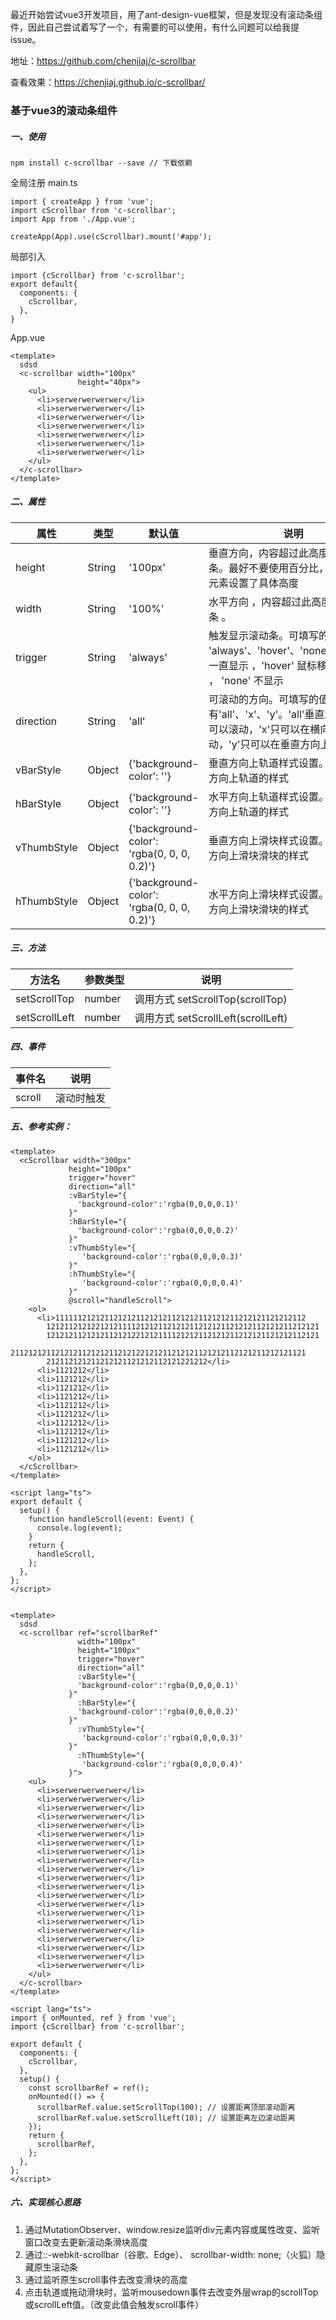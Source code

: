 最近开始尝试vue3开发项目，用了ant-design-vue框架，但是发现没有滚动条组件，因此自己尝试着写了一个，有需要的可以使用，有什么问题可以给我提issue。

地址：https://github.com/chenjiaj/c-scrollbar

查看效果：https://chenjiaj.github.io/c-scrollbar/

### 基于vue3的滚动条组件

##### 一、使用

```
npm install c-scrollbar --save // 下载依赖
```

全局注册 main.ts

```
import { createApp } from 'vue';
import cScrollbar from 'c-scrollbar';
import App from './App.vue';

createApp(App).use(cScrollbar).mount('#app');
```

局部引入

```
import {cScrollbar} from 'c-scrollbar';
export default{
  components: {
    cScrollbar,
  },
}
```

App.vue

```
<template>
  sdsd
  <c-scrollbar width="100px"
               height="40px">
    <ul>
      <li>serwerwerwerwer</li>
      <li>serwerwerwerwer</li>
      <li>serwerwerwerwer</li>
      <li>serwerwerwerwer</li>
      <li>serwerwerwerwer</li>
      <li>serwerwerwerwer</li>
      <li>serwerwerwerwer</li>
    </ul>
  </c-scrollbar>
</template>
```


##### 二、属性

| 属性 | 类型 | 默认值 | 说明 |
| ---- | ---- | ---- | ---- |
| height | String | '100px' | 垂直方向，内容超过此高度出现滚动条。最好不要使用百分比，除非父级元素设置了具体高度 |
| width | String | '100%'| 水平方向 ，内容超过此高度出现滚动条 。 | 
| trigger | String | 'always' | 触发显示滚动条。可填写的值有 'always'、'hover'、'none'。'always' 一直显示 ，'hover' 鼠标移动上去显示 ， 'none' 不显示|
|direction|String|'all'| 可滚动的方向。可填写的值有'all'、'x'、'y'。'all'垂直水平方向都可以滚动，'x'只可以在横向滚动，'y'只可以在垂直方向上滚动。|
|vBarStyle|Object|{'background-color': ''}| 垂直方向上轨道样式设置。修改垂直方向上轨道的样式|
|hBarStyle|Object|{'background-color': ''}| 水平方向上轨道样式设置。修改水平方向上轨道的样式|
|vThumbStyle|Object|{'background-color': 'rgba(0, 0, 0, 0.2)'}| 垂直方向上滑块样式设置。修改垂直方向上滑块滑块的样式|
|hThumbStyle|Object|{'background-color': 'rgba(0, 0, 0, 0.2)'}| 水平方向上滑块样式设置。修改水平方向上滑块滑块的样式|

##### 三、方法

| 方法名 | 参数类型 | 说明 |
| ---- | ---- | ---- |
| setScrollTop | number | 调用方式 setScrollTop(scrollTop) |
| setScrollLeft | number | 调用方式 setScrollLeft(scrollLeft) |

##### 四、事件

|事件名| 说明|
| ---- | ---- |
|scroll| 滚动时触发|

##### 五、参考实例：

```
<template>
  <cScrollbar width="300px"
             height="100px"
             trigger="hover"
             direction="all"
             :vBarStyle="{
               'background-color':'rgba(0,0,0,0.1)'
             }"
             :hBarStyle="{
               'background-color':'rgba(0,0,0,0.2)'
             }"
             :vThumbStyle="{
                'background-color':'rgba(0,0,0,0.3)'
             }"
             :hThumbStyle="{
                'background-color':'rgba(0,0,0,0.4)'
             }"
             @scroll="handleScroll">
    <ol>
      <li>11111121212112121211212121121212112121211212121121212112
        1212112121221212111121212112121211212121121212112121211212121
        1212121121212112121221212111121212112121211212121121212112121
        211212121121212112121211212122121211212121121212112121211212121121
        212112121211212121121212112121221212</li>
      <li>1121212</li>
      <li>1121212</li>
      <li>1121212</li>
      <li>1121212</li>
      <li>1121212</li>
      <li>1121212</li>
      <li>1121212</li>
      <li>1121212</li>
      <li>1121212</li>
      <li>1121212</li>
    </ol>
  </cScrollbar>
</template>

<script lang="ts">
export default {
  setup() {
    function handleScroll(event: Event) {
      console.log(event);
    }
    return {
      handleScroll,
    };
  },
};
</script>
  
```


```
<template>
  sdsd
  <c-scrollbar ref="scrollbarRef"
               width="100px"
               height="100px"
               trigger="hover"
               direction="all"
               :vBarStyle="{
               'background-color':'rgba(0,0,0,0.1)'
             }"
               :hBarStyle="{
               'background-color':'rgba(0,0,0,0.2)'
             }"
               :vThumbStyle="{
                'background-color':'rgba(0,0,0,0.3)'
             }"
               :hThumbStyle="{
                'background-color':'rgba(0,0,0,0.4)'
             }">
    <ul>
      <li>serwerwerwerwer</li>
      <li>serwerwerwerwer</li>
      <li>serwerwerwerwer</li>
      <li>serwerwerwerwer</li>
      <li>serwerwerwerwer</li>
      <li>serwerwerwerwer</li>
      <li>serwerwerwerwer</li>
      <li>serwerwerwerwer</li>
      <li>serwerwerwerwer</li>
      <li>serwerwerwerwer</li>
      <li>serwerwerwerwer</li>
      <li>serwerwerwerwer</li>
      <li>serwerwerwerwer</li>
      <li>serwerwerwerwer</li>
      <li>serwerwerwerwer</li>
      <li>serwerwerwerwer</li>
      <li>serwerwerwerwer</li>
      <li>serwerwerwerwer</li>
      <li>serwerwerwerwer</li>
      <li>serwerwerwerwer</li>
      <li>serwerwerwerwer</li>
    </ul>
  </c-scrollbar>
</template>

<script lang="ts">
import { onMounted, ref } from 'vue';
import {cScrollbar} from 'c-scrollbar';

export default {
  components: {
    cScrollbar,
  },
  setup() {
    const scrollbarRef = ref();
    onMounted(() => {
      scrollbarRef.value.setScrollTop(100); // 设置距离顶部滚动距离
      scrollbarRef.value.setScrollLeft(10); // 设置距离左边滚动距离
    });
    return {
      scrollbarRef,
    };
  },
};
</script>

```

##### 六、实现核心思路

1. 通过MutationObserver、window.resize监听div元素内容或属性改变、监听窗口改变去更新滚动条滑块高度
2. 通过::-webkit-scrollbar（谷歌、Edge）、 scrollbar-width: none;（火狐）隐藏原生滚动条
3. 通过监听原生scroll事件去改变滑块的高度
4. 点击轨道或拖动滑块时，监听mousedown事件去改变外层wrap的scrollTop或scrollLeft值。（改变此值会触发scroll事件）
